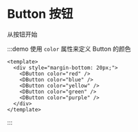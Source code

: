 # Button 按钮

从按钮开始

:::demo 使用 `color` 属性来定义 Button 的颜色

```vue
<template>
  <div style="margin-bottom: 20px;">
    <DButton color="red" />
    <DButton color="blue" />
    <DButton color="yellow" />
    <DButton color="green" />
    <DButton color="purple" />
  </div>
</template>
```

:::

